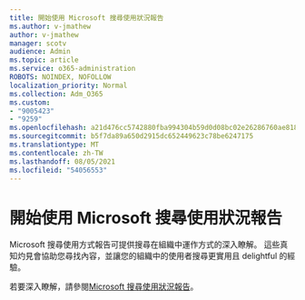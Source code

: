 ```yaml
---
title: 開始使用 Microsoft 搜尋使用狀況報告
ms.author: v-jmathew
author: v-jmathew
manager: scotv
audience: Admin
ms.topic: article
ms.service: o365-administration
ROBOTS: NOINDEX, NOFOLLOW
localization_priority: Normal
ms.collection: Adm_O365
ms.custom:
- "9005423"
- "9259"
ms.openlocfilehash: a21d476cc5742880fba994304b59d0d08bc02e26286760ae8181b97877144e25
ms.sourcegitcommit: b5f7da89a650d2915dc652449623c78be6247175
ms.translationtype: MT
ms.contentlocale: zh-TW
ms.lasthandoff: 08/05/2021
ms.locfileid: "54056553"
---
```

# <a name="get-started-with-using-microsoft-search-usage-reports"></a>開始使用 Microsoft 搜尋使用狀況報告

Microsoft 搜尋使用方式報告可提供搜尋在組織中運作方式的深入瞭解。 這些真知灼見會協助您尋找內容，並讓您的組織中的使用者搜尋更實用且 delightful 的經驗。

若要深入瞭解，請參閱[Microsoft 搜尋使用狀況報告](https://go.microsoft.com/fwlink/?linkid=2152048)。
